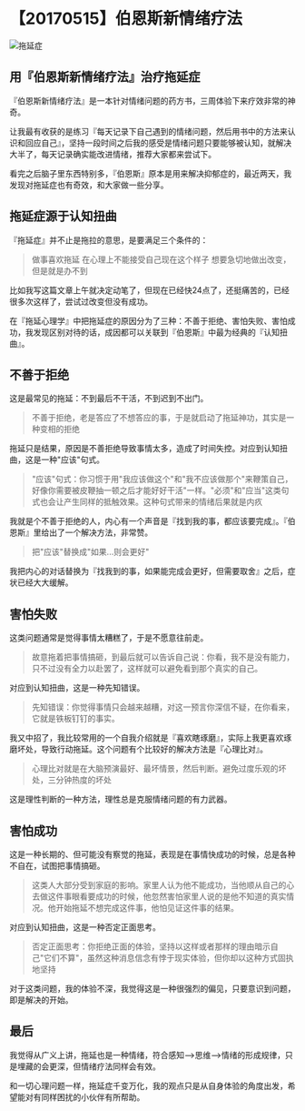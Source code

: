 # 【20170515】伯恩斯新情绪疗法

![拖延症](http://upload-images.jianshu.io/upload_images/4289510-d855c88bfeaf5511.jpeg?imageMogr2/auto-orient/strip%7CimageView2/2/w/1240)

## 用『伯恩斯新情绪疗法』治疗拖延症

『伯恩斯新情绪疗法』是一本针对情绪问题的药方书，三周体验下来疗效非常的神奇。

让我最有收获的是练习『每天记录下自己遇到的情绪问题，然后用书中的方法来认识和回应自己』，坚持一段时间之后我的感受是情绪问题只要能够被认知，就解决大半了，每天记录确实能改进情绪，推荐大家都来尝试下。

看完之后脑子里东西特别多，『伯恩斯』原本是用来解决抑郁症的，最近两天，我发现对拖延症也有奇效，和大家做一些分享。


## 拖延症源于认知扭曲

『拖延症』并不止是拖拉的意思，是要满足三个条件的：

> 做事喜欢拖延
> 在心理上不能接受自己现在这个样子
> 想要急切地做出改变，但是就是办不到

比如我写这篇文章上午就决定动笔了，但现在已经快24点了，还挺痛苦的，已经很多次这样了，尝试过改变但没有成功。

在『拖延心理学』中把拖延症的原因分为了三种：不善于拒绝、害怕失败、害怕成功，我发现区别对待的话，成因都可以关联到『伯恩斯』中最为经典的『认知扭曲』。


## 不善于拒绝

这是最常见的拖延：不到最后不干活，不到迟到不出门。

> 不善于拒绝，老是答应了不想答应的事，于是就启动了拖延神功，其实是一种变相的拒绝

拖延只是结果，原因是不善拒绝导致事情太多，造成了时间失控。对应到认知扭曲，这是一种"应该"句式。

> "应该"句式：你习惯于用"我应该做这个"和"我不应该做那个"来鞭策自己，好像你需要被皮鞭抽一顿之后才能好好干活"一样。"必须"和"应当"这类句式也会让产生同样的抵触效果。这种句式带来的情绪后果就是内疚

我就是个不善于拒绝的人，内心有一个声音是『找到我的事，都应该要完成』。『伯恩斯』里给出了一个解决方法，非常赞。

> 把"应该"替换成"如果...则会更好"

我把内心的对话替换为『找我到的事，如果能完成会更好，但需要取舍』之后，症状已经大大缓解。

 

## 害怕失败

这类问题通常是觉得事情太糟糕了，于是不愿意往前走。

> 故意拖着把事情搞砸，到最后就可以告诉自己说：你看，我不是没有能力，只不过没有全力以赴罢了，这样就可以避免看到那个真实的自己。

对应到认知扭曲，这是一种先知错误。

> 先知错误：你觉得事情只会越来越糟，对这一预言你深信不疑，在你看来，它就是铁板钉钉的事实。

我又中招了，我比较常用的一个自我介绍就是『喜欢瞎琢磨』，实际上我更喜欢琢磨坏处，导致行动拖延。这个问题有个比较好的解决方法是『心理比对』。

> 心理比对就是在大脑预演最好、最坏情景，然后判断。避免过度乐观的坏处，三分钟热度的坏处

这是理性判断的一种方法，理性总是克服情绪问题的有力武器。 



## 害怕成功

这是一种长期的、但可能没有察觉的拖延，表现是在事情快成功的时候，总是各种不自在，试图把事情搞砸。

> 这类人大部分受到家庭的影响。家里人认为他不能成功，当他顺从自己的心去做这件事眼看要成功的时候，他忽然害怕家里人说的是他不知道的真实情况。他开始拖延不想完成这件事，他怕见证这件事的结果。

对应到认知扭曲，这是一种否定正面思考。

> 否定正面思考：你拒绝正面的体验，坚持以这样或者那样的理由暗示自己"它们不算"，虽然这种消息信念有悖于现实体验，但你却以这种方式固执地坚持

对于这类问题，我的体验不深，我觉得这是一种很强烈的偏见，只要意识到问题，即是解决的开始。


## 最后

我觉得从广义上讲，拖延也是一种情绪，符合感知-->思维-->情绪的形成规律，只是埋藏的会更深，但情绪疗法同样会有效。

和一切心理问题一样，拖延症千变万化，我的观点只是从自身体验的角度出发，希望能对有同样困扰的小伙伴有所帮助。

